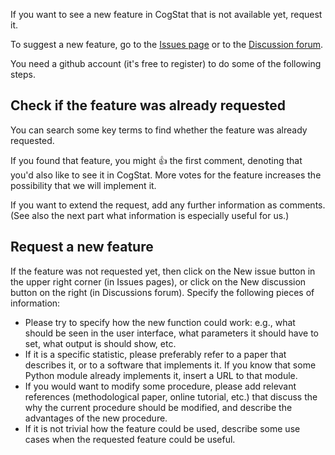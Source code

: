If you want to see a new feature in CogStat that is not available yet, request it.

To suggest a new feature, go to the [Issues page](https://github.com/cogstat/cogstat/issues) or to the [Discussion forum](https://github.com/cogstat/cogstat/discussions).

You need a github account (it's free to register) to do some of the following steps.

## Check if the feature was already requested
You can search some key terms to find whether the feature was already requested.

If you found that feature, you might :+1: the first comment, denoting that you'd also like to see it in CogStat. More votes for the feature increases the possibility that we will implement it.

If you want to extend the request, add any further information as comments. (See also the next part what information is especially useful for us.)

## Request a new feature
If the feature was not requested yet, then click on the New issue button in the upper right corner (in Issues pages), or click on the New discussion button on the right (in Discussions forum). Specify the following pieces of information:
* Please try to specify how the new function could work: e.g., what should be seen in the user interface, what parameters it should have to set, what output is should show, etc.
* If it is a specific statistic, please preferably refer to a paper that describes it, or to a software that implements it. If you know that some Python module already implements it, insert a URL to that module.
* If you would want to modify some procedure, please add relevant references (methodological paper, online tutorial, etc.) that discuss the why the current procedure should be modified, and describe the advantages of the new procedure.
* If it is not trivial how the feature could be used, describe some use cases when the requested feature could be useful.
